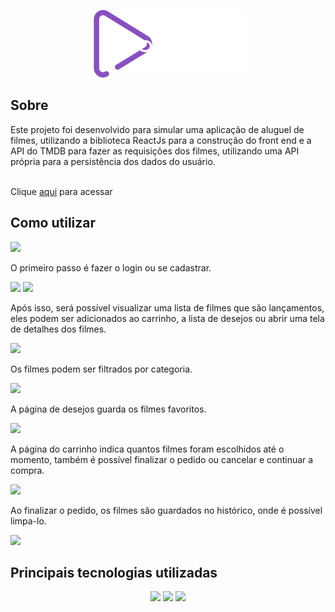 <p align="center">
    <img src="https://github.com/Layssaa/movie-on/blob/main/src/images/Logo-main.png" alt="logo movie-on"/>
</p>

<h2>Sobre</h2>

<div> Este projeto foi desenvolvido para simular uma aplicação de aluguel de filmes, utilizando a biblioteca ReactJs para a construção do front end e a API do TMDB para fazer as requisições dos filmes, utilizando uma API própria para a persistência dos dados do usuário.</div>

<br/>
<p>Clique <a href="https://movie-on.netlify.app/" target="_blank">aqui</a> para acessar</p>

<h2>Como utilizar</h2>
   <img src="https://user-images.githubusercontent.com/69046604/137572816-2709e877-faa7-4202-863c-45f441053cf9.PNG" />
   
   <p> O primeiro passo é fazer o login ou se cadastrar.</p>
   <img src="https://user-images.githubusercontent.com/69046604/137572817-ee57d5aa-e54d-46d2-bf17-e7002914130d.PNG" />
   <img src="https://user-images.githubusercontent.com/69046604/137572820-068371ec-32e3-4e21-bc45-f018e6ba499d.PNG" />
   
   <p> Após isso, será possível visualizar uma lista de filmes que são lançamentos, eles podem ser adicionados ao carrinho, a lista de desejos ou abrir uma tela de detalhes dos      filmes.</p>
   <img src="https://user-images.githubusercontent.com/69046604/137572815-470083b1-f809-4d50-bb4a-0b1a2220e663.PNG" />
   
   <p> Os filmes podem ser filtrados por categoria.</p>
   <img src="https://user-images.githubusercontent.com/69046604/137572823-bc16a9b5-4ed5-4019-ba69-89df63299708.PNG" />
   
   <p> A página de desejos guarda os filmes favoritos.</p>
   <img src="https://user-images.githubusercontent.com/69046604/137572821-3f493ec9-962e-4f96-9c35-be15a56747a8.PNG" />
   
   <p> A página do carrinho indica quantos filmes foram escolhidos até o momento, também é possível finalizar o pedido ou cancelar e continuar a compra.</p>
   <img src="https://user-images.githubusercontent.com/69046604/137572822-de9dab39-3693-4691-a98e-0d719671b6f6.PNG" />
   
   <p> Ao finalizar o pedido, os filmes são guardados no histórico, onde é possível limpa-lo.</p>
   <img src="https://user-images.githubusercontent.com/69046604/137572813-86cd7583-c239-4dc1-9b57-9538467917b4.PNG" />
   

<h2>Principais tecnologias utilizadas</h2>

<div align="center">
    <img width="30px" src="https://cdn.jsdelivr.net/gh/devicons/devicon/icons/react/react-original.svg" />
    <img width="30px" src="https://cdn.jsdelivr.net/gh/devicons/devicon/icons/nodejs/nodejs-original.svg" />
    <img width="30px" src="https://cdn.jsdelivr.net/gh/devicons/devicon/icons/express/express-original.svg" />
</div>

